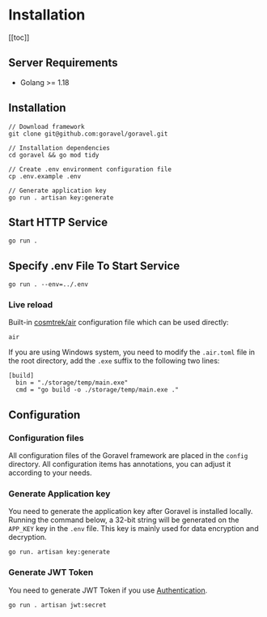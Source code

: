# Installation

[[toc]]

## Server Requirements

- Golang >= 1.18

## Installation

```shell
// Download framework
git clone git@github.com:goravel/goravel.git

// Installation dependencies
cd goravel && go mod tidy

// Create .env environment configuration file
cp .env.example .env

// Generate application key
go run . artisan key:generate
```

## Start HTTP Service

```
go run .
```

## Specify .env File To Start Service

```
go run . --env=../.env
```

### Live reload

Built-in [cosmtrek/air](https://github.com/cosmtrek/air) configuration file which can be used directly:

```
air
```

If you are using Windows system, you need to modify the `.air.toml` file in the root directory, add the `.exe` suffix to the following two lines:

```
[build]
  bin = "./storage/temp/main.exe"
  cmd = "go build -o ./storage/temp/main.exe ."
```

## Configuration

### Configuration files

All configuration files of the Goravel framework are placed in the `config` directory. All configuration items has annotations, you can adjust it according to your needs.

### Generate Application key

You need to generate the application key after Goravel is installed locally. Running the command below, a 32-bit string will be generated on the `APP_KEY` key in the `.env` file. This key is mainly used for data encryption and decryption.

```
go run. artisan key:generate
```

### Generate JWT Token

You need to generate JWT Token if you use [Authentication](../digging-deeper/authentication.md).

```
go run . artisan jwt:secret
```

